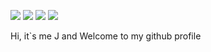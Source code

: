 ![](https://img.shields.io/badge/KaliLinux-557C94.svg?style=for-the-badge&logo=Kali-Linux&logoColor=white)
![](https://img.shields.io/badge/Repl.it-%230D101E.svg?style=for-the-badge&logo=replit&logoColor=white)
![](https://img.shields.io/badge/node.js-6DA55F?style=for-the-badge&logo=node.js&logoColor=white)
![](https://img.shields.io/badge/javascript-%23323330.svg?style=for-the-badge&logo=javascript&logoColor=%23F7DF1E)

Hi, it`s me J and Welcome to my github profile

